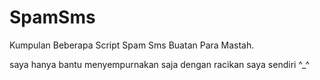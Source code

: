 # SpamSms

Kumpulan Beberapa Script Spam Sms Buatan Para Mastah.

saya hanya bantu menyempurnakan saja dengan racikan  saya sendiri ^_^
